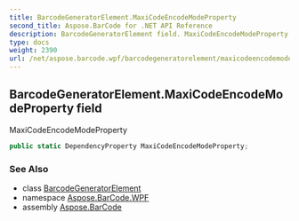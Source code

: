 ```yaml
---
title: BarcodeGeneratorElement.MaxiCodeEncodeModeProperty
second_title: Aspose.BarCode for .NET API Reference
description: BarcodeGeneratorElement field. MaxiCodeEncodeModeProperty
type: docs
weight: 2390
url: /net/aspose.barcode.wpf/barcodegeneratorelement/maxicodeencodemodeproperty/
---
```

## BarcodeGeneratorElement.MaxiCodeEncodeModeProperty field

MaxiCodeEncodeModeProperty

```csharp
public static DependencyProperty MaxiCodeEncodeModeProperty;
```

### See Also

* class [BarcodeGeneratorElement](../)
* namespace [Aspose.BarCode.WPF](../../../aspose.barcode.wpf/)
* assembly [Aspose.BarCode](../../../)


